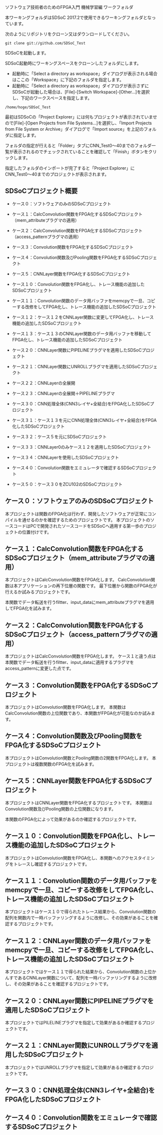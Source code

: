 ソフトウェア技術者のためのFPGA入門 機械学習編 ワークフォルダ

本ワーキングフォルダはSDSoC 2017.2で使用できるワーキングフォルダとなっています。

次のようにリポジトリをクローン又はダウンロードしてください。

```text
git clone git://github.com/SDSoC_Test
```

SDSoCを起動します。

SDSoC起動時にワーキングスペースをクローンしたフォルダにします。

 * 起動時に「Select a directory as workspace」ダイアログが表示される場合はここの「Workspace」に下記のフォルダを指定します。
 * 起動時に「Select a directory as workspace」ダイアログが表示さずにSDSoCが起動した場合は、[File]-[Switch Workspace]-[Other...]を選択し、下記のワークスペースを指定します。

```text
/home/hoge/SDSoC_Test
```

最初はSDSoCの「Project Explorer」には何もプロジェクトが表示されていませので[File]-[Open Projects from File Systems...]を選択し、「Import Projects from File System or Archive」ダイアログで「Import source」を上記のフォルダに指定します。

フォルダの指定が行えると「Folder」タブにCNN_Test0〜40までのフォルダ一覧が表示されるのでチェックされていることを確認して「Finish」ボタンをクリックします。

指定したフォルダのインポートが完了すると「Project Explorer」にCNN_Test0〜40までのプロジェクトが表示されます。

## SDSoCプロジェクト概要

 * ケース０：ソフトウェアのみのSDSoCプロジェクト
 * ケース１：CalcConvolution関数をFPGA化するSDSoCプロジェクト（mem_attributeプラグマの適用）
 * ケース２：CalcConvolution関数をFPGA化するSDSoCプロジェクト（access_patternプラグマの適用）
 * ケース３：Convolution関数をFPGA化するSDSoCプロジェクト
 * ケース４：Convolution関数及びPooling関数をFPGA化するSDSoCプロジェクト
 * ケース５：CNNLayer関数をFPGA化するSDSoCプロジェクト

 * ケース１０：Convolution関数をFPGA化し、トレース機能の追加したSDSoCプロジェクト
 * ケース１１：Convolution関数のデータ用バッファをmemcpyで一旦、コピーする改修をしてFPGA化し、トレース機能の追加したSDSoCプロジェクト
 * ケース１２：ケース１２をCNNLayer関数に変更してFPGA化し、トレース機能の追加したSDSoCプロジェクト
 * ケース１３：ケース１３のCNNLayer関数のデータ用バッファを移動してFPGA化し、トレース機能の追加したSDSoCプロジェクト

 * ケース２０：CNNLayer関数にPIPELINEプラグマを適用したSDSoCプロジェクト
 * ケース２１：CNNLayer関数にUNROLLプラグマを適用したSDSoCプロジェクト
 * ケース２２：CNNLayerの全展開
 * ケース２３：CNNLayerの全展開＋PIPELINEプラグマ

 * ケース３０：CNN処理全体(CNN3レイヤ+全結合)をFPGA化したSDSoCプロジェクト
 * ケース３１：ケース１３を元にCNN処理全体(CNN3レイヤ+全結合)をFPGA化したSDSoCプロジェクト
 * ケース３２：ケース５を元にSDSoCプロジェクト
 * ケース３３：CNNLayer0のみケース１２を適用したSDSoCプロジェクト
 * ケース３４：CNNLayerを使用したSDSoCプロジェクト

 * ケース４０：Convolution関数をエミュレータで確認するSDSoCプロジェクト

 * ケース５０：ケース３０をZCU102のSDSoCプロジェクト

## ケース０：ソフトウェアのみのSDSoCプロジェクト

本プロジェクトは関数のFPGA化は行わず、開発したソフトウェアが正常にコンパイルを通せるのかを確認するためのプロジェクトです。
本プロジェクトのソースコードはPCで開発されたソースコードをSDSoCへ適用する第一歩のプロジェクトの位置付けです。

## ケース１：CalcConvolution関数をFPGA化するSDSoCプロジェクト（mem_attributeプラグマの適用）

本プロジェクトはCalcConvolution関数をFPGA化します。
CalcConvolution関数は本アプリケーションの再下位層の関数です。
最下位層から関数のFPGA化が行えるか試みるプロジェクトです。

本関数でデータ転送を行うfiltter、input_dataにmem_attributeプラグマを適用してFPGA化を試みます。

## ケース２：CalcConvolution関数をFPGA化するSDSoCプロジェクト（access_patternプラグマの適用）

本プロジェクトはCalcConvolution関数をFPGA化します。
ケース１と違う点は本関数でデータ転送を行うfiltter、input_dataに適用するプラグマをaccess_patternに変更した点です。

## ケース３：Convolution関数をFPGA化するSDSoCプロジェクト

本プロジェクトはConvolution関数をFPGA化します。
本関数はCalcConvolution関数の上位関数であり、本関数がFPGA化が可能なのか試みます。

## ケース４：Convolution関数及びPooling関数をFPGA化するSDSoCプロジェクト

本プロジェクトはConvolution関数とPooling関数の2関数をFPGA化します。
本プロジェクトは複数関数のFPGA化を試みます。

## ケース５：CNNLayer関数をFPGA化するSDSoCプロジェクト

本プロジェクトはCNNLayer関数をFPGA化するプロジェクトです。
本関数はConvolution関数及びPooling関数の上位関数になります。

本関数のFPGA化によって効果があるのか確認するプロジェクトです。

## ケース１０：Convolution関数をFPGA化し、トレース機能の追加したSDSoCプロジェクト

本プロジェクトはConvolution関数をFPGA化し、本関数へのアクセスタイミングをトレースし確認するプロジェクトです。

## ケース１１：Convolution関数のデータ用バッファをmemcpyで一旦、コピーする改修をしてFPGA化し、トレース機能の追加したSDSoCプロジェクト

本プロジェクトはケース１０で得られたトレース結果から、Convolution関数の配列を関数内で一時バッファリングするように改修し、その効果があることを確認するプロジェクトです。

## ケース１２：CNNLayer関数のデータ用バッファをmemcpyで一旦、コピーする改修をしてFPGA化し、トレース機能の追加したSDSoCプロジェクト

本プロジェクトではケース１１で得られた結果から、Convolution関数の上位かんすであるCNNLayer関数について、配列を一時バッファリングするように改修し、その効果があることを確認するプロジェクトです。

## ケース２０：CNNLayer関数にPIPELINEプラグマを適用したSDSoCプロジェクト

本プロジェクトではPILELINEプラグマを指定して効果があるか確認するプロジェクトです。

## ケース２１：CNNLayer関数にUNROLLプラグマを適用したSDSoCプロジェクト

本プロジェクトではUNROLLプラグマを指定して効果があるか確認するプロジェクトです。

## ケース３０：CNN処理全体(CNN3レイヤ+全結合)をFPGA化したSDSoCプロジェクト

## ケース４０：Convolution関数をエミュレータで確認するSDSoCプロジェクト

